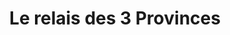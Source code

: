 ---
title: "Le relais des 3 Provinces"
url: /getigne/le-relais-des-3-provinces/
shop: marchand de journaux
---